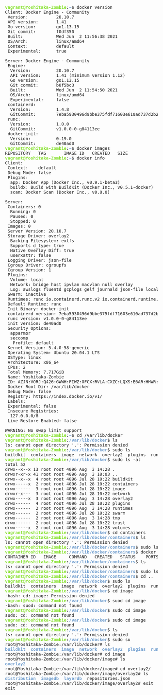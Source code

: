 <pre><font color="#8AE234"><b>vagrant@Yoshitaka-Zombie</b></font>:<font color="#729FCF"><b>~</b></font>$ docker version
Client: Docker Engine - Community
 Version:           20.10.7
 API version:       1.41
 Go version:        go1.13.15
 Git commit:        f0df350
 Built:             Wed Jun  2 11:56:38 2021
 OS/Arch:           linux/amd64
 Context:           default
 Experimental:      true

Server: Docker Engine - Community
 Engine:
  Version:          20.10.7
  API version:      1.41 (minimum version 1.12)
  Go version:       go1.13.15
  Git commit:       b0f5bc3
  Built:            Wed Jun  2 11:54:50 2021
  OS/Arch:          linux/amd64
  Experimental:     false
 containerd:
  Version:          1.4.8
  GitCommit:        7eba5930496d9bbe375fdf71603e610ad737d2b2
 runc:
  Version:          1.0.0
  GitCommit:        v1.0.0-0-g84113ee
 docker-init:
  Version:          0.19.0
  GitCommit:        de40ad0
<font color="#8AE234"><b>vagrant@Yoshitaka-Zombie</b></font>:<font color="#729FCF"><b>~</b></font>$ docker images
REPOSITORY   TAG       IMAGE ID   CREATED   SIZE
<font color="#8AE234"><b>vagrant@Yoshitaka-Zombie</b></font>:<font color="#729FCF"><b>~</b></font>$ docker info
Client:
 Context:    default
 Debug Mode: false
 Plugins:
  app: Docker App (Docker Inc., v0.9.1-beta3)
  buildx: Build with BuildKit (Docker Inc., v0.5.1-docker)
  scan: Docker Scan (Docker Inc., v0.8.0)

Server:
 Containers: 0
  Running: 0
  Paused: 0
  Stopped: 0
 Images: 0
 Server Version: 20.10.7
 Storage Driver: overlay2
  Backing Filesystem: extfs
  Supports d_type: true
  Native Overlay Diff: true
  userxattr: false
 Logging Driver: json-file
 Cgroup Driver: cgroupfs
 Cgroup Version: 1
 Plugins:
  Volume: local
  Network: bridge host ipvlan macvlan null overlay
  Log: awslogs fluentd gcplogs gelf journald json-file local logentries splunk syslog
 Swarm: inactive
 Runtimes: runc io.containerd.runc.v2 io.containerd.runtime.v1.linux
 Default Runtime: runc
 Init Binary: docker-init
 containerd version: 7eba5930496d9bbe375fdf71603e610ad737d2b2
 runc version: v1.0.0-0-g84113ee
 init version: de40ad0
 Security Options:
  apparmor
  seccomp
   Profile: default
 Kernel Version: 5.4.0-58-generic
 Operating System: Ubuntu 20.04.1 LTS
 OSType: linux
 Architecture: x86_64
 CPUs: 2
 Total Memory: 7.717GiB
 Name: Yoshitaka-Zombie
 ID: AZJN:VORJ:Q426:GWWH:FIWZ:OFCX:RVLA:CXZC:LQXS:E6AR:HHWR:N3B2
 Docker Root Dir: /var/lib/docker
 Debug Mode: false
 Registry: https://index.docker.io/v1/
 Labels:
 Experimental: false
 Insecure Registries:
  127.0.0.0/8
 Live Restore Enabled: false

WARNING: No swap limit support
<font color="#8AE234"><b>vagrant@Yoshitaka-Zombie</b></font>:<font color="#729FCF"><b>~</b></font>$ cd /var/lib/docker
<font color="#8AE234"><b>vagrant@Yoshitaka-Zombie</b></font>:<font color="#729FCF"><b>/var/lib/docker</b></font>$ ls
ls: cannot open directory &apos;.&apos;: Permission denied
<font color="#8AE234"><b>vagrant@Yoshitaka-Zombie</b></font>:<font color="#729FCF"><b>/var/lib/docker</b></font>$ sudo ls
buildkit  containers  image  network  overlay2	plugins  runtimes  swarm  tmp  trust  volumes
<font color="#8AE234"><b>vagrant@Yoshitaka-Zombie</b></font>:<font color="#729FCF"><b>/var/lib/docker</b></font>$ sudo ls -al
total 52
drwx--x--x 13 root root 4096 Aug  3 14:28 .
drwxr-xr-x 41 root root 4096 Aug  3 10:03 ..
drwx--x--x  4 root root 4096 Jul 28 10:22 buildkit
drwx-----x  2 root root 4096 Jul 28 10:22 containers
drwx------  3 root root 4096 Jul 28 10:22 image
drwxr-x---  3 root root 4096 Jul 28 10:22 network
drwx-----x  3 root root 4096 Aug  3 14:28 overlay2
drwx------  4 root root 4096 Jul 28 10:22 plugins
drwx------  2 root root 4096 Aug  3 14:28 runtimes
drwx------  2 root root 4096 Jul 28 10:22 swarm
drwx------  2 root root 4096 Aug  3 14:28 tmp
drwx------  2 root root 4096 Jul 28 10:22 trust
drwx-----x  2 root root 4096 Aug  3 14:28 volumes
<font color="#8AE234"><b>vagrant@Yoshitaka-Zombie</b></font>:<font color="#729FCF"><b>/var/lib/docker</b></font>$ cd containers
<font color="#8AE234"><b>vagrant@Yoshitaka-Zombie</b></font>:<font color="#729FCF"><b>/var/lib/docker/containers</b></font>$ ls
ls: cannot open directory &apos;.&apos;: Permission denied
<font color="#8AE234"><b>vagrant@Yoshitaka-Zombie</b></font>:<font color="#729FCF"><b>/var/lib/docker/containers</b></font>$ sudo ls
<font color="#8AE234"><b>vagrant@Yoshitaka-Zombie</b></font>:<font color="#729FCF"><b>/var/lib/docker/containers</b></font>$ docker ps -a
CONTAINER ID   IMAGE     COMMAND   CREATED   STATUS    PORTS     NAMES
<font color="#8AE234"><b>vagrant@Yoshitaka-Zombie</b></font>:<font color="#729FCF"><b>/var/lib/docker/containers</b></font>$ ls
ls: cannot open directory &apos;.&apos;: Permission denied
<font color="#8AE234"><b>vagrant@Yoshitaka-Zombie</b></font>:<font color="#729FCF"><b>/var/lib/docker/containers</b></font>$ sudo ls
<font color="#8AE234"><b>vagrant@Yoshitaka-Zombie</b></font>:<font color="#729FCF"><b>/var/lib/docker/containers</b></font>$ cd ..
<font color="#8AE234"><b>vagrant@Yoshitaka-Zombie</b></font>:<font color="#729FCF"><b>/var/lib/docker</b></font>$ sudo ls
buildkit  containers  image  network  overlay2	plugins  runtimes  swarm  tmp  trust  volumes
<font color="#8AE234"><b>vagrant@Yoshitaka-Zombie</b></font>:<font color="#729FCF"><b>/var/lib/docker</b></font>$ cd image
-bash: cd: image: Permission denied
<font color="#8AE234"><b>vagrant@Yoshitaka-Zombie</b></font>:<font color="#729FCF"><b>/var/lib/docker</b></font>$ suod cd image
-bash: suod: command not found
<font color="#8AE234"><b>vagrant@Yoshitaka-Zombie</b></font>:<font color="#729FCF"><b>/var/lib/docker</b></font>$ sudo cd image
sudo: cd: command not found
<font color="#8AE234"><b>vagrant@Yoshitaka-Zombie</b></font>:<font color="#729FCF"><b>/var/lib/docker</b></font>$ sudo cd image
sudo: cd: command not found
<font color="#8AE234"><b>vagrant@Yoshitaka-Zombie</b></font>:<font color="#729FCF"><b>/var/lib/docker</b></font>$ ls
ls: cannot open directory &apos;.&apos;: Permission denied
<font color="#8AE234"><b>vagrant@Yoshitaka-Zombie</b></font>:<font color="#729FCF"><b>/var/lib/docker</b></font>$ sudo su
root@Yoshitaka-Zombie:/var/lib/docker# ls
<font color="#729FCF"><b>buildkit</b></font>  <font color="#729FCF"><b>containers</b></font>  <font color="#729FCF"><b>image</b></font>  <font color="#729FCF"><b>network</b></font>  <font color="#729FCF"><b>overlay2</b></font>  <font color="#729FCF"><b>plugins</b></font>  <font color="#729FCF"><b>runtimes</b></font>  <font color="#729FCF"><b>swarm</b></font>  <font color="#729FCF"><b>tmp</b></font>  <font color="#729FCF"><b>trust</b></font>  <font color="#729FCF"><b>volumes</b></font>
root@Yoshitaka-Zombie:/var/lib/docker# cd image
root@Yoshitaka-Zombie:/var/lib/docker/image# ls
<font color="#729FCF"><b>overlay2</b></font>
root@Yoshitaka-Zombie:/var/lib/docker/image# cd overlay2/
root@Yoshitaka-Zombie:/var/lib/docker/image/overlay2# ls
<font color="#729FCF"><b>distribution</b></font>  <font color="#729FCF"><b>imagedb</b></font>  <font color="#729FCF"><b>layerdb</b></font>  repositories.json
root@Yoshitaka-Zombie:/var/lib/docker/image/overlay2# exit
exit
</pre>
